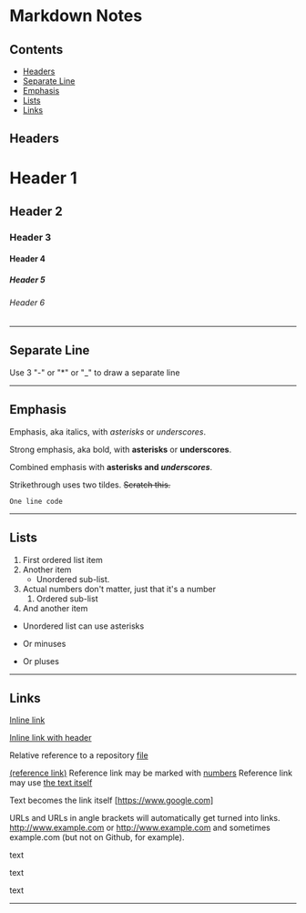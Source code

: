 # Markdown Notes

## Contents
- [Headers](#headers)
- [Separate Line](#separate-line)
- [Emphasis](#emphasis)
- [Lists](#lists)
- [Links](#links)

## Headers

# Header 1

## Header 2

### Header 3

#### Header 4

##### Header 5

###### Header 6

---
## Separate Line

Use 3 "-" or "*" or "_" to draw a separate line

---

## Emphasis

Emphasis, aka italics, with *asterisks* or _underscores_.

Strong emphasis, aka bold, with **asterisks** or __underscores__.

Combined emphasis with **asterisks and _underscores_**.

Strikethrough uses two tildes. ~~Scratch this.~~

`One line code`

---

## Lists

1. First ordered list item
2. Another item
    * Unordered sub-list. 
1. Actual numbers don't matter, just that it's a number
    1. Ordered sub-list
4. And another item

* Unordered list can use asterisks
- Or minuses
+ Or pluses

---

## Links

[Inline link](https://www.google.com/)

[Inline link with header](https://www.google.com/ "Google's Homepage")

Relative reference to a repository [file](./GitNotes.md)

[(reference link)][arbitrary case-insensitive reference text]
Reference link may be marked with [numbers][1]
Reference link may use [the text itself]

Text becomes the link itself [https://www.google.com]

URLs and URLs in angle brackets will automatically get turned into links. 
http://www.example.com or <http://www.example.com> and sometimes 
example.com (but not on Github, for example).

text

text

text

[arbitrary case-insensitive reference text]: https://www.mozilla.org/
[1]: http://slashdot.org/
[the text itself]: http://www.reddit.com/

---
